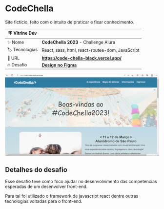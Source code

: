 <div id='top'>

# CodeChella

</div>

Site fictício, feito com o intuito de praticar e fixar conhecimento.

| 🪧 Vitrine Dev |  |
| ------------- | - |
| ✨ Nome       | **CodeChella 2023** - Challenge Alura |
| 🏷️ Tecnologias | React, sass, html, react-routee-dom, JavaScript |
| 🚀 URL         | **https://code-chella-black.vercel.app/** |
| 🔥 Desafio     | [**Design no Figma**](https://www.figma.com/file/xHLPBeA2ujaXbBjHMK9xh7/CodeChella-%7C-Challenge-I---Front-end-2023) |

![](./public/imagens/code-chella.png#vitrinedev)

<div id="challenge"></div>

## Detalhes do desafio

Esse desafio teve como foco ajudar no desenvolvimento das competencias esperadas de um desenvolver front-end.

Para tal foi utilizado o framework de javascript react dentre outras tecnologias voltadas para o front-end.

